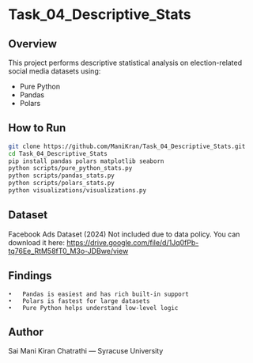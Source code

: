 # Task_04_Descriptive_Stats

## Overview
This project performs descriptive statistical analysis on election-related social media datasets using:
- Pure Python
- Pandas
- Polars

## How to Run

```bash
git clone https://github.com/ManiKran/Task_04_Descriptive_Stats.git
cd Task_04_Descriptive_Stats
pip install pandas polars matplotlib seaborn
python scripts/pure_python_stats.py
python scripts/pandas_stats.py
python scripts/polars_stats.py
python visualizations/visualizations.py
```

## Dataset

Facebook Ads Dataset (2024)
Not included due to data policy.
You can download it here: https://drive.google.com/file/d/1Jq0fPb-tq76Ee_RtM58fT0_M3o-JDBwe/view


## Findings
	•	Pandas is easiest and has rich built-in support
	•	Polars is fastest for large datasets
	•	Pure Python helps understand low-level logic

## Author

Sai Mani Kiran Chatrathi — Syracuse University
